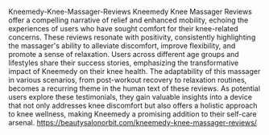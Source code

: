 Kneemedy-Knee-Massager-Reviews
Kneemedy Knee Massager Reviews offer a compelling narrative of relief and enhanced mobility,
echoing the experiences of users who have sought comfort for their knee-related concerns. These reviews resonate with positivity, consistently highlighting the massager's ability to alleviate discomfort, improve flexibility, and promote a sense of relaxation. Users across different age groups and lifestyles share their success stories, emphasizing the transformative impact of Kneemedy on their knee health. The adaptability of this massager in various scenarios, from post-workout recovery to relaxation routines, becomes a recurring theme in the human text of these reviews. As potential users explore these testimonials, they gain valuable insights into a device that not only addresses knee discomfort but also offers a holistic approach to knee wellness, making Kneemedy a promising addition to their self-care arsenal.
https://beautysalonorbit.com/kneemedy-knee-massager-reviews/
